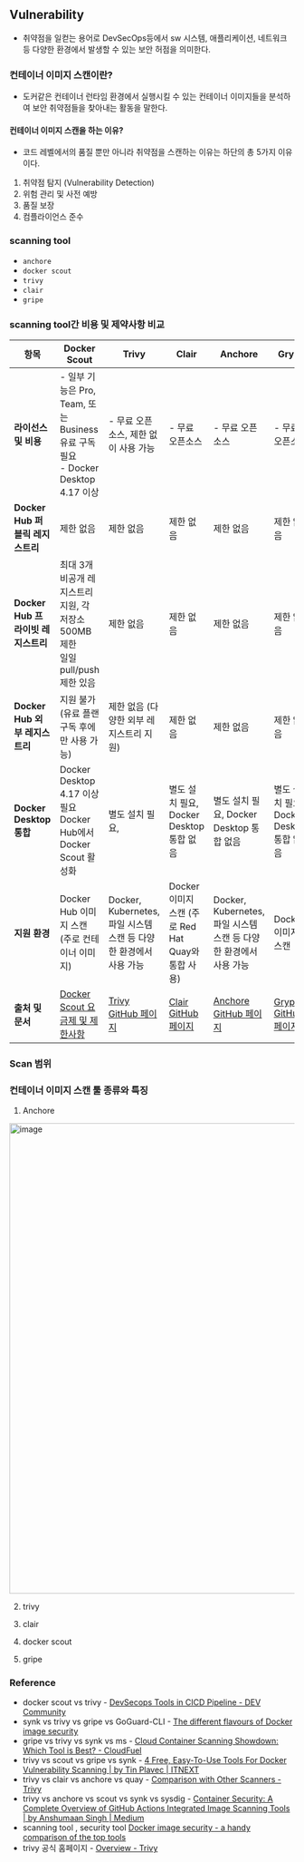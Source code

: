 ## Vulnerability
- 취약점을 일컫는 용어로 DevSecOps등에서 sw 시스템, 애플리케이션, 네트워크 등 다양한 환경에서 발생할 수 있는 보안 허점을 의미한다.

### 컨테이너 이미지 스캔이란?
- 도커같은 컨테이너 런타임 환경에서 실행시킬 수 있는 컨테이너 이미지들을 분석하여 보안 취약점들을 찾아내는 활동을 말한다.

#### 컨테이너 이미지 스캔을 하는 이유?
- 코드 레벨에서의 품질 뿐만 아니라 취약점을 스캔하는 이유는 하단의 총 5가지 이유이다.

1. 취약점 탐지 (Vulnerability Detection)
2. 위험 관리 및 사전 예방
3. 품질 보장 
4. 컴플라이언스 준수

### scanning tool 
- `anchore`
- `docker scout`
- `trivy`
- `clair`
- `gripe`

### scanning tool간 비용 및 제약사항 비교

| 항목                        | **Docker Scout**                                                          | **Trivy**                                                 | **Clair**                                         | **Anchore**                                                     | **Grype**                                            | **Syft**                                           | **Snyk**                         |
| ------------------------- | ------------------------------------------------------------------------- | --------------------------------------------------------- | ------------------------------------------------- | --------------------------------------------------------------- | ---------------------------------------------------- | -------------------------------------------------- | -------------------------------- |
| **라이선스 및 비용**             | - 일부 기능은 Pro, Team, 또는 Business 유료 구독 필요  <br>- Docker Desktop 4.17 이상    | - 무료 오픈소스, 제한 없이 사용 가능                                    | - 무료 오픈소스                                         | - 무료 오픈소스                                                       | - 무료 오픈소스                                            | - 무료 오픈소스                                          | - 일부 기능은 유료                      |
| **Docker Hub 퍼블릭 레지스트리**  | 제한 없음                                                                     | 제한 없음                                                     | 제한 없음                                             | 제한 없음                                                           | 제한 없음                                                | 제한 없음                                              | 제한 없음                            |
| **Docker Hub 프라이빗 레지스트리** | 최대 3개 비공개 레지스트리 지원, 각 저장소 500MB 제한  <br>일일 pull/push 제한 있음                | 제한 없음                                                     | 제한 없음                                             | 제한 없음                                                           | 제한 없음                                                | 제한 없음                                              | 제한 없음                            |
| **Docker Hub 외부 레지스트리**   | 지원 불가 (유료 플랜 구독 후에만 사용 가능)                                                | 제한 없음 (다양한 외부 레지스트리 지원)                                   | 제한 없음                                             | 제한 없음                                                           | 제한 없음                                                | 제한 없음                                              | 제한 없음                            |
| **Docker Desktop 통합**     | Docker Desktop 4.17 이상 필요  <br>Docker Hub에서 Docker Scout 활성화              | 별도 설치 필요,                                                 | 별도 설치 필요, Docker Desktop 통합 없음                    | 별도 설치 필요, Docker Desktop 통합 없음                                  | 별도 설치 필요, Docker Desktop 통합 없음                       | 별도 설치 필요, Docker Desktop 통합 없음                     | 별도 설치 필요, Docker Desktop 통합 없음   |
| **지원 환경**                 | Docker Hub 이미지 스캔 (주로 컨테이너 이미지)                                           | Docker, Kubernetes, 파일 시스템 스캔 등 다양한 환경에서 사용 가능            | Docker 이미지 스캔 (주로 Red Hat Quay와 통합 사용)            | Docker, Kubernetes, 파일 시스템 스캔 등 다양한 환경에서 사용 가능                  | Docker 이미지 스캔                                        | Docker 이미지 스캔 및 SBOM 생성                            | Docker 이미지 스캔 및 다양한 환경에서 사용 가능   |
| **출처 및 문서**               | [Docker Scout 요금제 및 제한사항](https://docs.docker.com/billing/scout-billing/) | [Trivy GitHub 페이지](https://github.com/aquasecurity/trivy) | [Clair GitHub 페이지](https://github.com/quay/clair) | [Anchore GitHub 페이지](https://github.com/anchore/anchore-engine) | [Grype GitHub 페이지](https://github.com/anchore/grype) | [Syft GitHub 페이지](https://github.com/anchore/syft) | [Snyk 공식 웹사이트](https://snyk.io/) |

### Scan 범위

### 컨테이너 이미지 스캔 툴 종류와 특징

1. Anchore
<img width="830" alt="image" src="https://user-images.githubusercontent.com/98382954/217847641-2dddb21e-be07-4485-b629-e580817bd0a5.png">

2. trivy

3. clair

4. docker scout

5. gripe

### Reference
- docker scout vs trivy - [DevSecops Tools in CICD Pipeline - DEV Community](https://dev.to/akhil_mittal/devsecops-tools-in-cicd-pipeline-375p)
- synk vs trivy vs gripe vs GoGuard-CLI - [The different flavours of Docker image security](https://www.coguard.io/post/docker-security-snyk-grype-trivy-coguard)
- gripe vs trivy vs synk vs ms - [Cloud Container Scanning Showdown: Which Tool is Best? - CloudFuel](https://cloudfuel.eu/blog/cloud-container-scanning-showdown-which-tool-is-best/)
- trivy vs scout vs gripe vs synk - [4 Free, Easy-To-Use Tools For Docker Vulnerability Scanning | by Tin Plavec | ITNEXT](https://itnext.io/4-free-easy-to-use-tools-for-docker-vulnerability-scanning-bb73342c0faa)
- trivy vs clair vs anchore vs quay - [Comparison with Other Scanners - Trivy](https://aquasecurity.github.io/trivy/v0.17.2/comparison/)
- trivy vs anchore vs  scout vs synk vs sysdig - [Container Security: A Complete Overview of GitHub Actions Integrated Image Scanning Tools | by Anshumaan Singh | Medium](https://medium.com/@anshumaansingh10jan/container-security-a-complete-overview-of-github-actions-integrated-image-scanning-tools-832e6406ec23)
- scanning tool , security tool [Docker image security - a handy comparison of the top tools](https://10clouds.com/blog/devops/docker-image-security-a-handy-comparison-of-the-top-tools/)
- trivy 공식 홈페이지 - [Overview - Trivy](https://aquasecurity.github.io/trivy/v0.57/docs/)